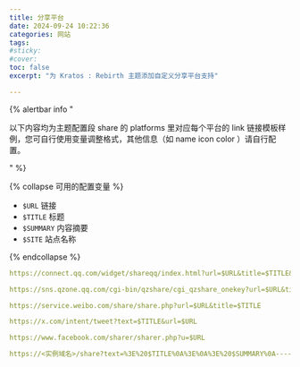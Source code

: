 ```yaml
---
title: 分享平台
date: 2024-09-24 10:22:36
categories: 网站
tags:
#sticky:
#cover:
toc: false
excerpt: "为 Kratos : Rebirth 主题添加自定义分享平台支持"

---
```


{% alertbar info "

以下内容均为主题配置段 share 的 platforms 里对应每个平台的 link 链接模板样例，您可自行使用变量调整格式，其他信息（如 name icon color ）请自行配置。

" %}

{% collapse 可用的配置变量 %}

- `$URL` 链接
- `$TITLE` 标题
- `$SUMMARY` 内容摘要
- `$SITE` 站点名称

{% endcollapse %}

```yml QQ 好友或群组
https://connect.qq.com/widget/shareqq/index.html?url=$URL&title=$TITLE&desc=&summary=$SUMMARY&site=$SITE
```

```yml QQ 空间
https://sns.qzone.qq.com/cgi-bin/qzshare/cgi_qzshare_onekey?url=$URL&title=$TITLE&desc=&summary=$SUMMARY&site=$SITE
```

```yml 微博
https://service.weibo.com/share/share.php?url=$URL&title=$TITLE
```

```yml Twitter (X)
https://x.com/intent/tweet?text=$TITLE&url=$URL
```

```yml Facebook
https://www.facebook.com/sharer/sharer.php?u=$URL
```

```yml Mastodon / Misskey
https://<实例域名>/share?text=%3E%20$TITLE%0A%3E%0A%3E%20$SUMMARY%0A----%20$SITE%0A%0A$URL
```
